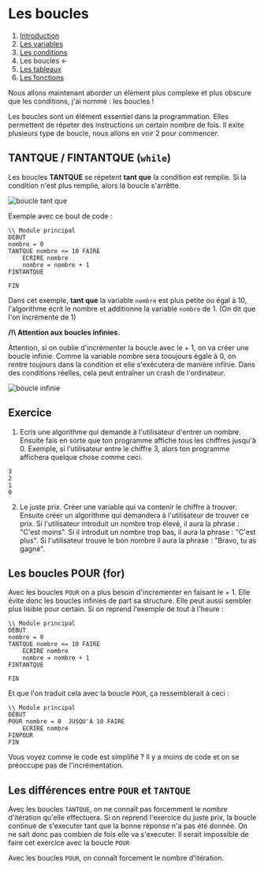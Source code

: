 # Les boucles 
1. [Introduction](../README.md)
1. [Les variables](./variables.md)
1. [Les conditions](./conditions.md)
1. Les boucles ←
1. [Les tableaux](./array.md)
1. [Les fonctions](./function.md)

Nous allons maintenant aborder un élément plus complexe et  plus obscure que les conditions, j'ai nommé : les boucles !

Les boucles sont un élément essentiel dans la programmation. Elles permettent de répeter des instructions un certain nombre de fois. Il exite plusieurs type de boucle, nous allons en voir 2 pour commencer.

## TANTQUE / FINTANTQUE (``while``)
Les boucles **TANTQUE** se répetent **tant que** la condition est remplie. Si la condition n'est plus remplie, alors la boucle s'arrêtte. 

![boucle tant que ](https://upload.wikimedia.org/wikipedia/commons/thumb/5/51/Cf-while-fr.svg/145px-Cf-while-fr.svg.png)

Exemple avec ce bout de code :

````
\\ Module principal
DÉBUT
nombre = 0
TANTQUE nombre <= 10 FAIRE
    ECRIRE nombre
    nombre = nombre + 1
FINTANTQUE

FIN
````
Dans cet exemple, **tant que** la variable ``nombre`` est plus petite ou égal à 10, l'algorithme écrit le nombre et additionne la variable ``nombre`` de 1. (On dit que l'on incrémente de 1)
 
**/!\ Attention aux boucles infinies.**  

Attention, si on oublie d'incrémenter la boucle avec le + 1, on va créer une boucle infinie. Comme la variable nombre sera tooujours égale à 0, on rentre toujours dans la condition et elle s'exécutera de manière infinie. Dans des conditions réelles, cela peut entraîner un crash de l'ordinateur. 

![boucle infinie](http://aubrylia.a.u.pic.centerblog.net/gif-rite-infinie.gif)


## Exercice
1. Ecris une algorithme qui demande à l'utilisateur d'entrer un nombre. Ensuite fais en sorte que ton programme affiche tous les chiffres jusqu'à 0. 
Exemple, si l'utilisateur entre le chiffre 3, alors ton programme affichera quelque chose comme ceci.

````
3
2
1
0
````

2. Le juste prix. Créer une variable qui va contenir le chiffre à trouver. Ensuite créer un algorithme qui demandera à l'utilisateur de trouver ce prix. Si l'utilisateur introduit un nombre trop élevé, il aura la phrase : "C'est moins". Si il introduit un nombre trop bas, il aura la phrase : "C'est plus". Si l'utilisateur trouve le bon nombre il aura la phrase : "Bravo, tu as gagné".   


## Les boucles POUR (for)
Avec les boucles ``POUR`` on a plus besoin d'incrementer en faisant le + 1. Elle évite donc les boucles infinies de part sa structure. Elle peut aussi sembler plus lisible pour certain. Si on reprend l'exemple de tout à l'heure : 

````
\\ Module principal
DÉBUT
nombre = 0
TANTQUE nombre <= 10 FAIRE
    ECRIRE nombre
    nombre = nombre + 1
FINTANTQUE

FIN
````

Et que l'on traduit cela avec la boucle ``POUR``, ça ressemblerait à ceci : 

````
\\ Module principal
DÉBUT
POUR nombre = 0  JUSQU'À 10 FAIRE
    ECRIRE nombre
FINPOUR 
FIN 
```` 

Vous voyez comme le code est simplifié ? Il y a moins de code et on se préoccupe pas de l'incrémentation. 

## Les différences entre ``POUR`` et ``TANTQUE``

Avec les boucles ``TANTQUE``, on ne connaît pas forcemment le nombre d'itération qu'elle effectuera. Si on reprend l'exercice du juste prix, la boucle continue de s'executer tant que la bonne  réponse n'a pas été donnée. On ne sait donc pas combien de fois elle va s'executer. Il serait impossible de faire cet exercice avec la boucle ``POUR``

Avec les boucles ``POUR``, on connaît forcement le nombre d'itération. 






